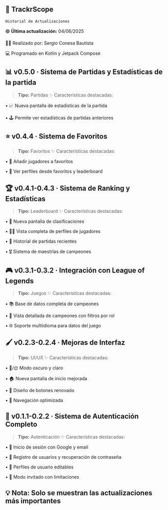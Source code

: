 ## 📱 TrackrScope

    Historial de Actualizaciones

🟢 **Última actualización:** 04/06/2025

👨‍💻 Realizado por: Sergio Conesa Bautista

💻 Programado en Kotlin y Jetpack Compose


## 📊 v0.5.0 · Sistema de Partidas y Estadísticas de la partida

> **Tipo:** Partidas
> ✨ Características destacadas:

• 📈 Nueva pantalla de estadísticas de la partida

• 🕹️ Permite ver estadísticas de partidas anteriores


## ⭐ v0.4.4 · Sistema de Favoritos

> **Tipo:** Favoritos
> ✨ Características destacadas:

• 🌟 Añadir jugadores a favoritos

• 👀 Ver perfiles desde favoritos y leaderboard


## 🏆 v0.4.1-0.4.3 · Sistema de Ranking y Estadísticas

> **Tipo:** Leaderboard
> ✨ Características destacadas:

• 🏅 Nueva pantalla de clasificaciones

• 🧑‍💼 Vista completa de perfiles de jugadores

• 📜 Historial de partidas recientes

• 🎖️ Sistema de maestrías de campeones


## 🎮 v0.3.1-0.3.2 · Integración con League of Legends

> **Tipo:** Juegos
> ✨ Características destacadas:

• 📚 Base de datos completa de campeones

• 🧙 Vista detallada de campeones con filtros por rol

• 🌐 Soporte multiidioma para datos del juego


## 🖌️ v0.2.3-0.2.4 · Mejoras de Interfaz

> **Tipo:** UI/UX
> ✨ Características destacadas:

• 🌙/🌞 Modo oscuro y claro

• 🏠 Nueva pantalla de inicio mejorada

• 🔘 Diseño de botones renovado

• 🧭 Navegación optimizada


## 🔐 v0.1.1-0.2.2 · Sistema de Autenticación Completo

> **Tipo:** Autenticación
> ✨ Características destacadas:

• 🔑 Inicio de sesión con Google y email

• 📝 Registro de usuarios y recuperación de contraseña

• 👤 Perfiles de usuario editables

• 🚪 Modo invitado con limitaciones


## 💡 **Nota:** Solo se muestran las actualizaciones más importantes
